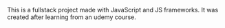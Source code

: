 This is a fullstack project made with JavaScript and JS frameworks. It was created after learning from an udemy course. 
